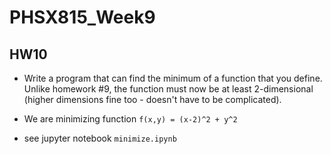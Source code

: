 # PHSX815_Week9

## HW10

* Write a program that can find the minimum of a function that you define. Unlike homework #9, the function must now be at least 2-dimensional (higher dimensions fine too - doesn't have to be complicated).

* We are minimizing function `f(x,y) = (x-2)^2 + y^2`

* see jupyter notebook `minimize.ipynb`
